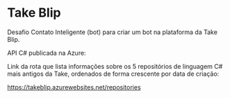 # Take Blip

Desafio Contato Inteligente (bot) para criar um bot na plataforma da Take Blip.

API C# publicada na Azure:

Link da rota que lista informações sobre os 5 repositórios de linguagem C# mais antigos da Take,
ordenados de forma crescente por data de criação:

https://takeblip.azurewebsites.net/repositories